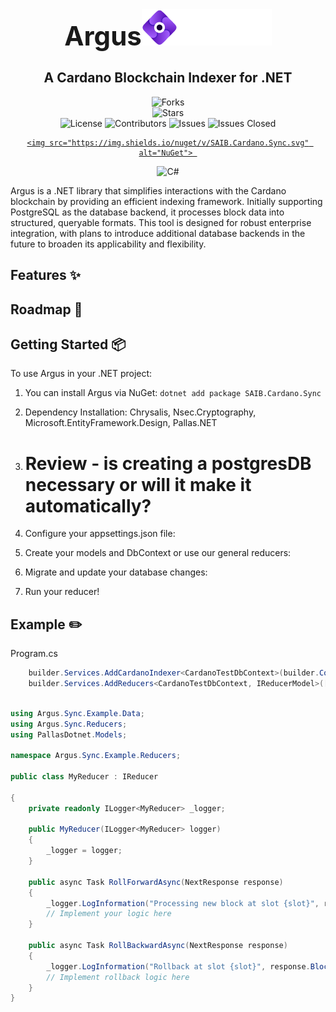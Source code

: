 <div align="center"> 
    <h1 style="font-size: 3em;display: inline">Argus</h1><img src="/assets/asset.png" alt="Argus Logo"> 
    <h2>A Cardano Blockchain Indexer for .NET</h2> 
</div>  

<div align="center"> 

![Forks](https://img.shields.io/github/forks/SAIB-Inc/Argus.svg?style=social)  
![Stars](https://img.shields.io/github/stars/SAIB-Inc/Argus.svg?style=social)  
![License](https://img.shields.io/badge/License-Apache%202.0-blue.svg) 
![Contributors](https://img.shields.io/github/contributors/SAIB-Inc/Argus.svg?label=Contributors) 
![Issues](https://img.shields.io/github/issues/SAIB-Inc/Argus.svg?label=Open%20Issues) 
![Issues Closed](https://img.shields.io/github/issues-closed/SAIB-Inc/Argus.svg?label=Closed%20Issues) 

<a href="https://www.nuget.org/packages/SAIB.Cardano.Sync"> 

    <img src="https://img.shields.io/nuget/v/SAIB.Cardano.Sync.svg" alt="NuGet"> 

</a> 

![C#](https://img.shields.io/badge/C%23-purple.svg) 

</div> 

Argus is a .NET library that simplifies interactions with the Cardano blockchain by providing an efficient indexing framework. Initially supporting PostgreSQL as the database backend, it processes block data into structured, queryable formats. This tool is designed for robust enterprise integration, with plans to introduce additional database backends in the future to broaden its applicability and flexibility. 

## Features :sparkles: 

  

## Roadmap :rocket: 

  

## Getting Started :package: 

  

To use Argus in your .NET project: 

1. You can install Argus via NuGet: 
    `dotnet add package SAIB.Cardano.Sync` 

2. Dependency Installation: 
    Chrysalis, Nsec.Cryptography, Microsoft.EntityFramework.Design, Pallas.NET 

3. # Review - is creating a postgresDB necessary or will it make it automatically? 

4. Configure your appsettings.json file: 

5. Create your models and DbContext or use our general reducers: 

6. Migrate and update your database changes: 

7. Run your reducer! 

  

## Example :pencil2:  


Program.cs 

```cs 
    builder.Services.AddCardanoIndexer<CardanoTestDbContext>(builder.Configuration); 
    builder.Services.AddReducers<CardanoTestDbContext, IReducerModel>([typeof(OutputBySlotReducer<>)]); 
``` 

```cs 

using Argus.Sync.Example.Data; 
using Argus.Sync.Reducers; 
using PallasDotnet.Models; 

namespace Argus.Sync.Example.Reducers; 

public class MyReducer : IReducer 

{ 
    private readonly ILogger<MyReducer> _logger; 

    public MyReducer(ILogger<MyReducer> logger) 
    { 
        _logger = logger; 
    } 

    public async Task RollForwardAsync(NextResponse response) 
    { 
        _logger.LogInformation("Processing new block at slot {slot}", response.Block.Slot); 
        // Implement your logic here 
    } 

    public async Task RollBackwardAsync(NextResponse response) 
    { 
        _logger.LogInformation("Rollback at slot {slot}", response.Block.Slot); 
        // Implement rollback logic here 
    } 
} 
``` 

 